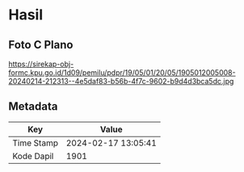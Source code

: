 # Hasil

## Foto C Plano

https://sirekap-obj-formc.kpu.go.id/1d09/pemilu/pdpr/19/05/01/20/05/1905012005008-20240214-212313--4e5daf83-b56b-4f7c-9602-b9d4d3bca5dc.jpg


## Metadata

| Key        | Value               |
| ---------- | ------------------- |
| Time Stamp | 2024-02-17 13:05:41 |
| Kode Dapil | 1901                |



